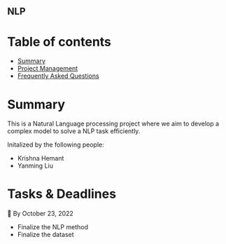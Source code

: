 ## NLP

# Table of contents
- [Summary](#summary)
- [Project Management](#tasks--deadlines)
- [Frequently Asked Questions](#frequently-asked-questions)

# Summary
This is a Natural Language processing project where we aim to develop a complex model to solve a NLP task efficiently.

Initalized by the following people:
- Krishna Hemant
- Yanming Liu

# Tasks & Deadlines 
:triangular_flag_on_post: By October 23, 2022
- Finalize the NLP method
- Finalize the dataset 
